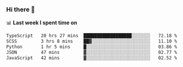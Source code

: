 ### Hi there 👋

<!--
**DBvc/DBvc** is a ✨ _special_ ✨ repository because its `README.md` (this file) appears on your GitHub profile.

Here are some ideas to get you started:

- 🔭 I’m currently working on ...
- 🌱 I’m currently learning ...
- 👯 I’m looking to collaborate on ...
- 🤔 I’m looking for help with ...
- 💬 Ask me about ...
- 📫 How to reach me: ...
- 😄 Pronouns: ...
- ⚡ Fun fact: ...
-->

📊 **Last week I spent time on**
<!--START_SECTION:waka-->

```txt
TypeScript   20 hrs 27 mins  ██████████████████░░░░░░░   72.18 %
SCSS         3 hrs 8 mins    ██▓░░░░░░░░░░░░░░░░░░░░░░   11.10 %
Python       1 hr 5 mins     █░░░░░░░░░░░░░░░░░░░░░░░░   03.86 %
JSON         47 mins         ▓░░░░░░░░░░░░░░░░░░░░░░░░   02.77 %
JavaScript   42 mins         ▓░░░░░░░░░░░░░░░░░░░░░░░░   02.52 %
```

<!--END_SECTION:waka-->
